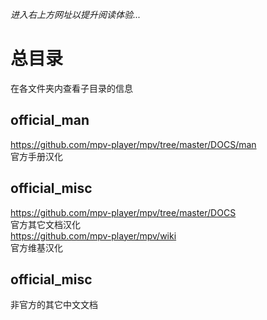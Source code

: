 _进入右上方网址以提升阅读体验..._

# 总目录

在各文件夹内查看子目录的信息

## official_man
https://github.com/mpv-player/mpv/tree/master/DOCS/man  
官方手册汉化



## official_misc
https://github.com/mpv-player/mpv/tree/master/DOCS  
官方其它文档汉化  
https://github.com/mpv-player/mpv/wiki  
官方维基汉化



## official_misc
非官方的其它中文文档
